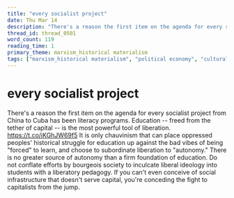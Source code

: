 ```yaml
---
title: "every socialist project"
date: Thu Mar 14
description: "There's a reason the first item on the agenda for every socialist project from China to Cuba has been literacy programs."
thread_id: thread_0501
word_count: 119
reading_time: 1
primary_theme: marxism_historical materialism
tags: ["marxism_historical materialism", "political economy", "cultural criticism"]
---
```


# every socialist project

There's a reason the first item on the agenda for every socialist project from China to Cuba has been literacy programs. Education -- freed from the tether of capital -- is the most powerful tool of liberation. https://t.co/jKGhJW69f5 It is only chauvinism that can place oppressed peoples' historical struggle for education up against the bad vibes of being "forced" to learn, and choose to subordinate liberation to "autonomy." There is no greater source of autonomy than a firm foundation of education. Do not conflate efforts by bourgeois society to inculcate liberal ideology into students with a liberatory pedagogy. If you can't even conceive of social infrastructure that doesn't serve capital, you're conceding the fight to capitalists from the jump.